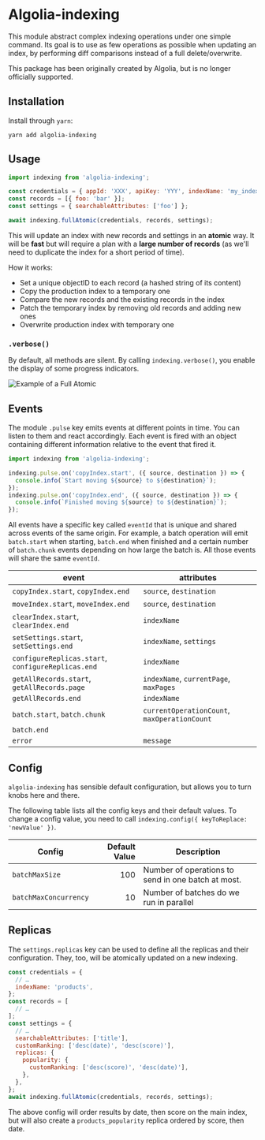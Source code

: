 # Algolia-indexing

This module abstract complex indexing operations under one simple command. Its
goal is to use as few operations as possible when updating an index, by
performing diff comparisons instead of a full delete/overwrite.

This package has been originally created by Algolia, but is no longer officially
supported.

## Installation

Install through `yarn`:

```shell
yarn add algolia-indexing
```

## Usage

```javascript
import indexing from 'algolia-indexing';

const credentials = { appId: 'XXX', apiKey: 'YYY', indexName: 'my_index' };
const records = [{ foo: 'bar' }];
const settings = { searchableAttributes: ['foo'] };

await indexing.fullAtomic(credentials, records, settings);
```

This will update an index with new records and settings in an **atomic**
way. It will be **fast** but will require a plan with a **large number of
records** (as we'll need to duplicate the index for a short period of time).

How it works:

- Set a unique objectID to each record (a hashed string of its content)
- Copy the production index to a temporary one
- Compare the new records and the existing records in the index
- Patch the temporary index by removing old records and adding new ones
- Overwrite production index with temporary one

### `.verbose()`

By default, all methods are silent. By calling `indexing.verbose()`, you enable
the display of some progress indicators.

![Example of a Full Atomic][1]

## Events

The module `.pulse` key emits events at different points in time. You can listen
to them and react accordingly. Each event is fired with an object containing
different information relative to the event that fired it.

```javascript
import indexing from 'algolia-indexing';

indexing.pulse.on('copyIndex.start', ({ source, destination }) => {
  console.info(`Start moving ${source} to ${destination}`);
});
indexing.pulse.on('copyIndex.end', ({ source, destination }) => {
  console.info(`Finished moving ${source} to ${destination}`);
});
```

All events have a specific key called `eventId` that is unique and shared across
events of the same origin. For example, a batch operation will emit
`batch.start` when starting, `batch.end` when finished and a certain number of
`batch.chunk` events depending on how large the batch is. All those events will
share the same `eventId`.

| event                                              | attributes                                   |
| -------------------------------------------------- | -------------------------------------------- |
| `copyIndex.start`, `copyIndex.end`                 | `source`, `destination`                      |
| `moveIndex.start`, `moveIndex.end`                 | `source`, `destination`                      |
| `clearIndex.start`, `clearIndex.end`               | `indexName`                                  |
| `setSettings.start`, `setSettings.end`             | `indexName`, `settings`                      |
| `configureReplicas.start`, `configureReplicas.end` | `indexName`                                  |
| `getAllRecords.start`, `getAllRecords.page`        | `indexName`, `currentPage`, `maxPages`       |
| `getAllRecords.end`                                | `indexName`                                  |
| `batch.start`, `batch.chunk`                       | `currentOperationCount`, `maxOperationCount` |
| `batch.end`                                        |                                              |
| `error`                                            | `message`                                    |

## Config

`algolia-indexing` has sensible default configuration, but allows you to turn
knobs here and there.

The following table lists all the config keys and their default values. To
change a config value, you need to call `indexing.config({ keyToReplace: 'newValue' })`.

| Config                | Default Value | Description                                        |
| --------------------- | ------------: | -------------------------------------------------- |
| `batchMaxSize`        |           100 | Number of operations to send in one batch at most. |
| `batchMaxConcurrency` |            10 | Number of batches do we run in parallel            |

## Replicas

The `settings.replicas` key can be used to define all the replicas and their
configuration. They, too, will be atomically updated on a new indexing.

```javascript
const credentials = {
  // …
  indexName: 'products',
};
const records = [
  // …
];
const settings = {
  // …
  searchableAttributes: ['title'],
  customRanking: ['desc(date)', 'desc(score)'],
  replicas: {
    popularity: {
      customRanking: ['desc(score)', 'desc(date)'],
    },
  },
};
await indexing.fullAtomic(credentials, records, settings);
```

The above config will order results by date, then score on the main index, but
will also create a `products_popularity` replica ordered by score, then date.

[1]: ./.github/full-atomic.gif
